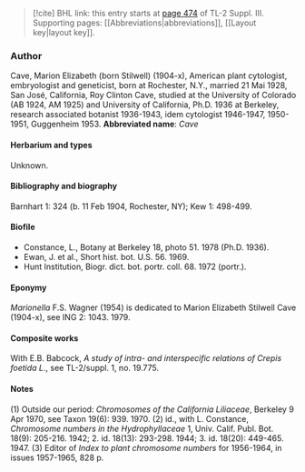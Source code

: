 > [!cite] BHL link: this entry starts at [page 474](https://www.biodiversitylibrary.org/page/33266781) of TL-2 Suppl. III.
> Supporting pages: [[Abbreviations|abbreviations]], [[Layout key|layout key]].

### Author

Cave, Marion Elizabeth (born Stilwell) (1904-x), American plant cytologist, embryologist and geneticist, born at Rochester, N.Y., married 21 Mai 1928, San José, California, Roy Clinton Cave, studied at the University of Colorado (AB 1924, AM 1925) and University of California, Ph.D. 1936 at Berkeley, research associated botanist 1936-1943, idem cytologist 1946-1947, 1950-1951, Guggenheim 1953. 
**Abbreviated name**: *Cave*

#### Herbarium and types

Unknown.

#### Bibliography and biography

Barnhart 1: 324 (b. 11 Feb 1904, Rochester, NY); Kew 1: 498-499.

#### Biofile

- Constance, L., Botany at Berkeley 18, photo 51. 1978 (Ph.D. 1936).
- Ewan, J. et al., Short hist. bot. U.S. 56. 1969.
- Hunt Institution, Biogr. dict. bot. portr. coll. 68. 1972 (portr.).

#### Eponymy

*Marionella* F.S. Wagner (1954) is dedicated to Marion Elizabeth Stilwell Cave (1904-x), see ING 2: 1043. 1979.

#### Composite works

With E.B. Babcock, *A study of intra- and interspecific relations of Crepis foetida L*., see TL-2/suppl. 1, no. 19.775.

#### Notes

(1) Outside our period: *Chromosomes of the California Liliaceae*, Berkeley 9 Apr 1970, see Taxon 19(6): 939. 1970.
(2) id., with L. Constance, *Chromosome numbers in the Hydrophyllaceae* 1, Univ. Calif. Publ. Bot. 18(9): 205-216. 1942; 2. id. 18(13): 293-298. 1944; 3. id. 18(20): 449-465. 1947.
(3) Editor of *Index to plant chromosome numbers* for 1956-1964, in issues 1957-1965, 828 p.

